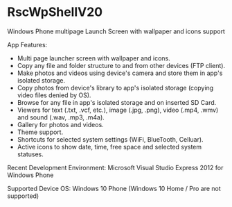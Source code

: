 # RscWpShellV20
Windows Phone multipage Launch Screen with wallpaper and icons support

App Features:
- Multi page launcher screen with wallpaper and icons.
- Copy any file and folder structure to and from other devices (FTP client).
- Make photos and videos using device's camera and store them in app's isolated storage.
- Copy photos from device's library to app's isolated storage (copying video files denied by OS).
- Browse for any file in app's isolated storage and on inserted SD Card.
- Viewers for text (.txt, .vcf, etc.), image (.jpg, .png), video (.mp4, .wmv) and sound (.wav, .mp3, .m4a).
- Gallery for photos and videos.
- Theme support.
- Shortcuts for selected system settings (WiFi, BlueTooth, Celluar).
- Active icons to show date, time, free space and selected system statuses.

Recent Development Environment: Microsoft Visual Studio Express 2012 for Windows Phone

Supported Device OS: Windows 10 Phone (Windows 10 Home / Pro are not supported)
